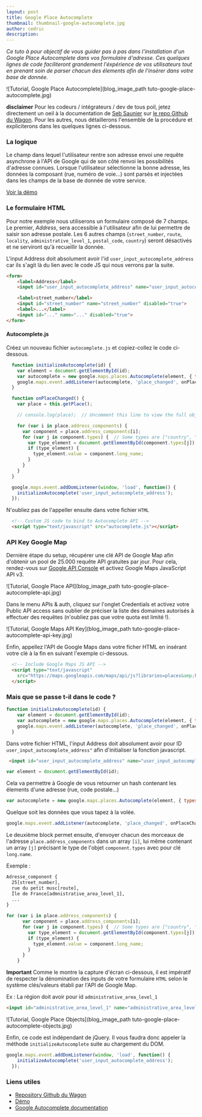 ```yaml
---
layout: post
title: Google Place Autocomplete
thumbnail: thumbnail-google-autocomplete.jpg
author: cedric
description:
---
```


*Ce tuto à pour objectif de vous guider pas à pas dans l'installation d'un Google Place Autocomplete dans vos formulaire d'adresse. Ces quelques lignes de code faciliteront grandement l'éxpérience de vos utilisateurs tout en prenant soin de parser chacun des élements afin de l'insérer dans votre base de donnée.*

![Tutorial, Google Place Autocomplete](blog_image_path tuto-google-place-autocomplete.jpg)

**disclaimer** Pour les codeurs / intégrateurs / dev de tous poil, jetez directement un oeil à la documentation de [Seb Saunier](https://twitter.com/ssaunier) sur [le repo Github du Wagon](https://github.com/lewagon/google-place-autocomplete). Pour les autres, nous détaillerons l'ensemble de la procédure et expliciterons dans les quelques lignes ci-dessous.

### La logique

Le champ dans lequel l'utilisateur rentre son adresse envoi une requête asynchrone à l'API de Google qui de son côté renvoi les possibilités d'adresse connues. Lorsque l'utilisateur sélectionne la bonne adresse, les données la composant (rue, numéro de voie...) sont parsés et injectées dans les champs de la base de donnée de votre service.

[Voir la démo](http://lewagon.github.io/google-place-autocomplete/)

### Le formulaire HTML

Pour notre exemple nous utiliserons un formulaire composé de 7 champs. Le premier, *Address*, sera accessible à l'utilisateur afin de lui permettre de saisir son adresse postale. Les 6 autres champs (`street_number`, `route`, `locality`, `administrative_level_1`, `postal_code`, `country`) seront désactivés et ne serviront qu'à recueillir la donnée.

L'input Address doit absolument avoir l'id `user_input_autocomplete_address` car ils s'agit là du lien avec le code JS qui nous verrons par la suite.

```html
<form>
    <label>Address</label>
    <input id="user_input_autocomplete_address" name="user_input_autocomplete_address" placeholder="Start typing your address...">

    <label>street_number</label>
    <input id="street_number" name="street_number" disabled="true">
    <label>...</label>
    <input id="..." name="..." disabled="true">
</form>
```

#### Autocomplete.js

Créez un nouveau fichier `autocomplete.js` et copiez-collez le code ci-dessous.

```js
  function initializeAutocomplete(id) {
    var element = document.getElementById(id);
    var autocomplete = new google.maps.places.Autocomplete(element, { types: ['geocode'] });
    google.maps.event.addListener(autocomplete, 'place_changed', onPlaceChanged);
  }

  function onPlaceChanged() {
    var place = this.getPlace();

    // console.log(place);  // Uncomment this line to view the full object returned by Google API.

    for (var i in place.address_components) {
      var component = place.address_components[i];
      for (var j in component.types) {  // Some types are ["country", "political"]
        var type_element = document.getElementById(component.types[j]);
        if (type_element) {
          type_element.value = component.long_name;
        }
      }
    }
  }

  google.maps.event.addDomListener(window, 'load', function() {
    initializeAutocomplete('user_input_autocomplete_address');
  });
```


N'oubliez pas de l'appeller ensuite dans votre fichier `HTML`

```html
  <!-- Custom JS code to bind to Autocomplete API -->
  <script type="text/javascript" src="autocomplete.js"></script>
```

### API Key Google Map

Dernière étape du setup, récupérer une clé API de Google Map afin d'obtenir un pool de 25.000 requête API gratuites par jour. Pour cela, rendez-vous sur [Google API Console](https://code.google.com/apis/console) et activez Google Maps JavaScript API v3.

![Tutorial, Google Place API](blog_image_path tuto-google-place-autocomplete-api.jpg)

Dans le menu APIs & auth, cliquez sur l'onglet Credentials et activez votre Public API access sans oublier de préciser la liste des domaines autorisés à effectuer des requêtes (n'oubliez pas que votre quota est limité !).

![Tutorial, Google Maps API Key](blog_image_path tuto-google-place-autocomplete-api-key.jpg)

Enfin, appellez l'API de Google Maps dans votre ficher HTML en insérant votre clé à la fin en suivant l'exemple ci-dessous.


```html
  <!-- Include Google Maps JS API -->
  <script type="text/javascript"
    src="https://maps.googleapis.com/maps/api/js?libraries=places&amp;key=AIzaSyDiLbha2ADV-c4IjStjSFCj01FcwrOhteI">
  </script>
```

### Mais que se passe t-il dans le code ?


```js
function initializeAutocomplete(id) {
    var element = document.getElementById(id);
    var autocomplete = new google.maps.places.Autocomplete(element, { types: ['geocode'] });
    google.maps.event.addListener(autocomplete, 'place_changed', onPlaceChanged);
  }
```

Dans votre fichier HTML, l'input Address doit absolument avoir pour ID ```user_input_autocomplete_address"``` afin d'initialiser la fonction javascript.

```html
 <input id="user_input_autocomplete_address" name="user_input_autocomplete_address" placeholder="Start typing your address...">
 ```

```js
var element = document.getElementById(id);
```

Cela va permettre à Google de vous retourner un hash contenant les élements d'une adresse (rue, code postale...)

```js
var autocomplete = new google.maps.places.Autocomplete(element, { types: ['geocode'] });
```

Quelque soit les données que vous tapez à la volée.

```js
google.maps.event.addListener(autocomplete, 'place_changed', onPlaceChanged);
```

Le deuxième block permet ensuite, d'envoyer chacun des morceaux de l'adresse ```place.address_components``` dans un array ```[i]```, lui même contenant un array ```[j]``` précisant le type de l'objet ```component.types``` avec pour clé ```long.name```.

Exemple :

```html
Adresse_component {
  25[street_number],
  rue du petit musc[route],
  Île de France[admnistrative_area_level_1],
  ...
}
```

```js
for (var i in place.address_components) {
      var component = place.address_components[i];
      for (var j in component.types) {  // Some types are ["country", "political"]
        var type_element = document.getElementById(component.types[j]);
        if (type_element) {
          type_element.value = component.long_name;
        }
      }
    }
```

**Important** Comme le montre la capture d'écran ci-dessous, il est impératif de respecter la dénomination des inputs de votre formulaire ```HTML``` selon le système clés/valeurs établi par l'API de Google Map.

Ex : La région doit avoir pour id ```administrative_area_level_1```

```html
<input id="administrative_area_level_1" name="administrative_area_level_1" disabled="true">
```

![Tutorial, Google Place Objects](blog_image_path tuto-google-place-autocomplete-objects.jpg)

Enfin, ce code est indépendant de jQuery. Il vous faudra donc appeler la méthode ```initializeAutocomplete``` suite au chargement du DOM.

```js
google.maps.event.addDomListener(window, 'load', function() {
    initializeAutocomplete('user_input_autocomplete_address');
  });
```

### Liens utiles

- [Repository Github du Wagon](https://github.com/lewagon/google-place-autocomplete)
- [Démo](http://lewagon.github.io/google-place-autocomplete/)
- [Google Autocomplete documentation](https://developers.google.com/maps/documentation/javascript/places-autocomplete)


